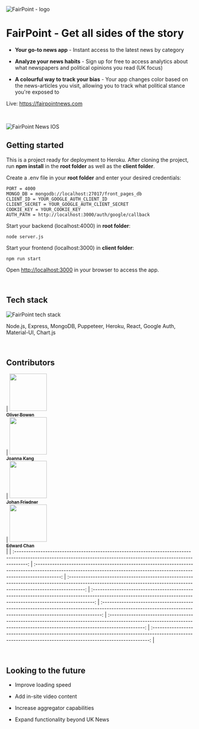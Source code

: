 

![FairPoint - logo](https://i.ibb.co/t4rSWGB/brain2.png)


# FairPoint - Get all sides of the story


-  **Your go-to news app** - Instant access to the latest news by category

-  **Analyze your news habits** - Sign up for free to access analytics about what newspapers and political opinions you read (UK focus)

-  **A colourful way to track your bias** - Your app changes color based on the news-articles you visit, allowing you to track what political stance you're exposed to



Live: https://fairpointnews.com

<br/>

![FairPoint News IOS](https://i.ibb.co/rffv4sr/fairpoint-ios-all-small1.png)


## Getting started

This is a project ready for deployment to Heroku. After cloning the project, run **npm install** in the **root folder** as well as the **client folder**.

Create a .env file in your **root folder** and enter your desired credentials:



    PORT = 4000
    MONGO_DB = mongodb://localhost:27017/front_pages_db
    CLIENT_ID = YOUR_GOOGLE_AUTH_CLIENT_ID
    CLIENT_SECRET = YOUR_GOOGLE_AUTH_CLIENT_SECRET
    COOKIE_KEY = YOUR_COOKIE_KEY
    AUTH_PATH = http://localhost:3000/auth/google/callback

Start your backend (localhost:4000) in **root folder**:

    node server.js

Start your frontend (localhost:3000) in **client folder**:



    npm run start


Open [http://localhost:3000](http://localhost:3000/) in your browser to access the app.


</br>

## Tech stack


![FairPoint tech stack](https://i.ibb.co/TrZSzf4/fairnews-stack-small.png)


Node.js, Express, MongoDB, Puppeteer, Heroku, React, Google Auth, Material-UI, Chart.js


</br>

## Contributors

| [<img src="https://avatars0.githubusercontent.com/u/62963670?s=460&u=9582d59a15347500ba8b3efea4e2f53e0de9c07d&v=4" width="100px;"/><br /><sub><b>Oliver Bowen</b></sub>](https://www.linkedin.com/in/oliverbowen/)<br  /> | [<img src="https://avatars3.githubusercontent.com/u/34419390?s=460&u=ff60c2a18f97a8b98e807e4d36e39e56377f4670&v=4" width="100px;"/><br /><sub><b>Joanna Kang</b></sub>](https://www.linkedin.com/in/sooyeon-kang-244599112/)<br  /> | [<img src="https://avatars1.githubusercontent.com/u/17622438?s=460&u=6d972a510e427effc6c79d5e0686724585342ac2&v=4" width="100px;"/><br /><sub><b>Johan Friedner</b></sub>](https://www.linkedin.com/in/johanfriedner/)<br  /> | [<img src="https://avatars0.githubusercontent.com/u/58035488?s=460&u=8214dffedea9e121cc596cf3d43844957a62c34c&v=4" width="100px;"/><br /><sub><b>Edward Chan</b></sub>](https://www.linkedin.com/in/eklchan/)<br  /> |
| :-----------------------------------------------------------------------------------------------------------------------------------------------------------------: | :-----------------------------------------------------------------------------------------------------------------------------------------------------------------------: | :-------------------------------------------------------------------------------------------------------------------------------------------------------------------: | :-------------------------------------------------------------------------------------------------------------------------------------------------------------: | :------------------------------------------------------------------------------------------------------------------------------------------------------------: | :---------------------------------------------------------------------------------------------------------------------------------------------------------------------------: | :-----------------------------------------------------------------------------------------------------------------------------------------------------------: |

</br>

## Looking to the future

- Improve loading speed

- Add in-site video content

- Increase aggregator capabilities

- Expand functionality beyond UK News